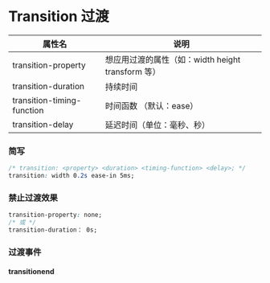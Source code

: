 # Transition 过渡

| 属性名                     | 说明                                              |
| -------------------------- | ------------------------------------------------- |
| transition-property        | 想应用过渡的属性（如：width height transform 等） |
| transition-duration        | 持续时间                                          |
| transition-timing-function | 时间函数 （默认：ease）                           |
| transition-delay           | 延迟时间（单位：毫秒、秒）                        |

### 简写

```css
/* transition: <property> <duration> <timing-function> <delay>; */
transition: width 0.2s ease-in 5ms;
```



### 禁止过渡效果

```css
transition-property: none;
/* 或 */
transition-duration： 0s;
```



### 过渡事件

#### transitionend
